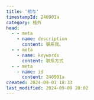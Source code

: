 ```yaml
---
title: '相与'
timestampId: 240901a
category: 格外
head:
  - - meta
    - name: description
      content: 联系我。
  - - meta
    - name: keywords
      content: 联系方式
  - - meta
    - name: id
      content: 240901a
created: 2024-09-01 18:33
last_modified: 2024-09-09 20:02
---
```


<script setup>
import GetAlong from './GetAlong.vue';
</script>

<GetAlong />